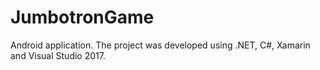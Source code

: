 # JumbotronGame
Android application. The project was developed using .NET, C#, Xamarin and Visual Studio 2017.
